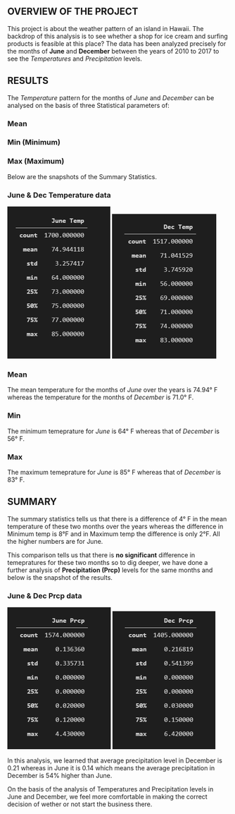 ## **OVERVIEW OF THE PROJECT**
This project is about the weather pattern of an island in Hawaii. The backdrop of this analysis is to see whether a shop for ice cream and surfing products is feasible at this place? The data has been analyzed precisely for the months of **June** and **December** between the years of 2010 to 2017 to see the *Temperatures* and *Precipitation* levels.

## **RESULTS**

The *Temperature* pattern for the months of *June* and *December* can be analysed on the basis of three Statistical parameters of:
### **Mean**
### **Min (Minimum)**
### **Max (Maximum)**

Below are the snapshots of the Summary Statistics.


### **June & Dec Temperature data**

<img src ="june_temp.PNG"><img>     <img src ="dec_temp.PNG"><img>

### **Mean**

The mean temperature for the months of *June* over the years is 74.94° F whereas the temperature for the months of *December* is 71.0° F.

### **Min**

The minimum temeprature for *June* is 64° F whereas that of *December* is 56° F.

### **Max**

The maximum temeprature for *June* is 85° F whereas that of *December* is 83° F.

## **SUMMARY**

The summary statistics tells us that there is a difference of 4° F in the mean temperature of these two months over the years whereas the difference in Minimum temp is 8°F and in Maximum temp the difference is only 2°F. All the higher numbers are for June.

 This comparison tells us that there is **no significant** difference in temepratures for these two months so to dig deeper, we have done a further analysis of **Precipitation (Prcp)** levels for the same months and below is the snapshot of the results.

### **June & Dec Prcp data**

<img src ="june_prcp.PNG"><img>         <img src ="dec_prcp.PNG"><img>

In this analysis, we learned that average precipitation level in December is 0.21 whereas in June it is 0.14 which means the average precipitation in December is 54% higher than June. 

On the basis of the analysis of Temperatures and Precipitation levels in June and December, we feel more comfortable in making the correct decision of wether or not start the business there.
